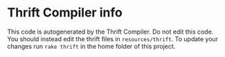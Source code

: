 # Thrift Compiler info

This code is autogenerated by the Thrift Compiler.
Do not edit this code. You should instead edit the
thrift files in `resources/thrift`. To update your 
changes run `rake thrift` in the home folder of this project.